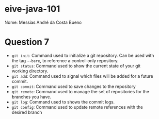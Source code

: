 # eive-java-101
Nome: Messias André da Costa Bueno

# Question 7
- `git init`: Command used to initialize a git repository. Can be used with the tag `--bare`, to reference a control-only repository.
- `git status`: Command used to show the current state of your git working directory.
- `git add`: Command used to signal which files will be added for a future commit.
- `git commit`: Command used to save changes to the repository
- `git remote`: Command used to manage the set of repositories for the branches you have.
- `git log`: Command used to shows the commit logs.
- `git config`: Command used to update remote references with the desired branch